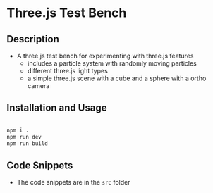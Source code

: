 # Three.js Test Bench

## Description
- A three.js test bench for experimenting with three.js features
    - includes a particle system with randomly moving particles
    - different three.js light types    
    - a simple three.js scene with a cube and a sphere with a ortho camera

## Installation and Usage 

```bash

npm i . 
npm run dev
npm run build

```


## Code Snippets
- The code snippets are in the `src` folder